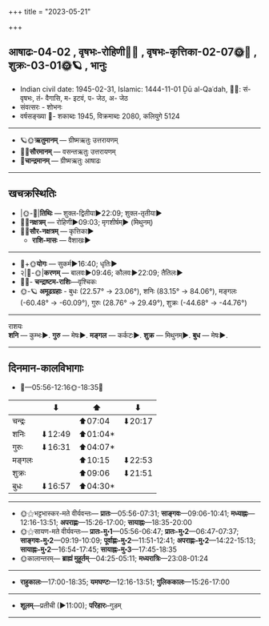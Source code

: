 +++
title = "2023-05-21"

+++
## आषाढः-04-02  ,  वृषभः-रोहिणी🌛🌌  ,  वृषभः-कृत्तिका-02-07🌞🌌  ,  शुक्रः-03-01🌞🪐  ,  भानुः
- Indian civil date: 1945-02-31, Islamic: 1444-11-01 Ḏū al-Qaʿdah, 🌌🌞: सं- वृषभः, तं- वैगासि, म- इटवं, प- जेठ, अ- जेठ
- संवत्सरः - शोभनः
- वर्षसङ्ख्या 🌛- शकाब्दः 1945, विक्रमाब्दः 2080, कलियुगे 5124
___________________
- 🪐🌞**ऋतुमानम्** — ग्रीष्मऋतुः उत्तरायणम्
- 🌌🌞**सौरमानम्** — वसन्तऋतुः उत्तरायणम्
- 🌛**चान्द्रमानम्** — ग्रीष्मऋतुः आषाढः
___________________


## खचक्रस्थितिः
- |🌞-🌛|**तिथिः** — शुक्ल-द्वितीया►22:09; शुक्ल-तृतीया►  
- 🌌🌛**नक्षत्रम्** — रोहिणी►09:03; मृगशीर्षम्► (मिथुनम्)  
- 🌌🌞**सौर-नक्षत्रम्** — कृत्तिका►  
  - **राशि-मासः** — वैशाखः► 
___________________
- 🌛+🌞**योगः** — सुकर्म►16:40; धृतिः►  
- २|🌛-🌞|**करणम्** — बालवः►09:46; कौलवः►22:09; तैतिलः►  
- 🌌🌛- **चन्द्राष्टम-राशिः**—वृश्चिकः  
- 🌞-🪐 **अमूढग्रहाः** - बुधः (22.57° → 23.06°), शनिः (83.15° → 84.06°), मङ्गलः (-60.48° → -60.09°), गुरुः (28.76° → 29.49°), शुक्रः (-44.68° → -44.76°)
___________________
राशयः  
**शनि** — कुम्भः►. **गुरु** — मेषः►. **मङ्गल** — कर्कटः►. **शुक्र** — मिथुनम्►. **बुध** — मेषः►. 
___________________


## दिनमान-कालविभागाः
- 🌅—05:56-12:16🌞-18:35🌇  


|      |⬇     |⬆     |⬇     |
|------|-----|-----|------|
|चन्द्रः|     |⬆07:04 |⬇20:17 |
|शनिः   |⬇12:49 |⬆01:04*|     |
|गुरुः  |⬇16:31 |⬆04:07*|     |
|मङ्गलः |     |⬆10:15 |⬇22:53 |
|शुक्रः |     |⬆09:06 |⬇21:51 |
|बुधः   |⬇16:57 |⬆04:30*|     |
___________________
- 🌞⚝भट्टभास्कर-मते वीर्यवन्तः— **प्रातः**—05:56-07:31; **साङ्गवः**—09:06-10:41; **मध्याह्नः**—12:16-13:51; **अपराह्णः**—15:26-17:00; **सायाह्नः**—18:35-20:00  
- 🌞⚝सायण-मते वीर्यवन्तः— **प्रातः-मु॰1**—05:56-06:47; **प्रातः-मु॰2**—06:47-07:37; **साङ्गवः-मु॰2**—09:19-10:09; **पूर्वाह्णः-मु॰2**—11:51-12:41; **अपराह्णः-मु॰2**—14:22-15:13; **सायाह्नः-मु॰2**—16:54-17:45; **सायाह्नः-मु॰3**—17:45-18:35  
- 🌞कालान्तरम्— **ब्राह्मं मुहूर्तम्**—04:25-05:11; **मध्यरात्रिः**—23:08-01:24  
___________________
- **राहुकालः**—17:00-18:35; **यमघण्टः**—12:16-13:51; **गुलिककालः**—15:26-17:00  
___________________
- **शूलम्**—प्रतीची (►11:00); **परिहारः**–गुडम्  
___________________
